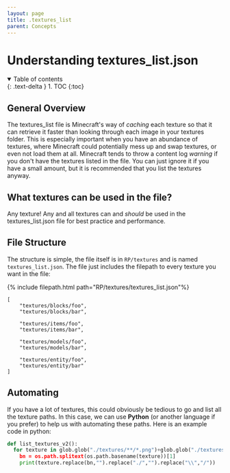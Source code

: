 ```yaml
---
layout: page
title: .textures_list
parent: Concepts
---
```

# Understanding textures_list.json

<details id="toc" open markdown="block">
  <summary>
    Table of contents
  </summary>
  {: .text-delta }
1. TOC
{:toc}
</details>

## General Overview

The textures_list file is Minecraft's way of *caching* each texture so that it can retrieve it faster than looking through each image in your textures folder. This is especially important when you have an abundance of textures, where Minecraft could potentially mess up and swap textures, or even not load them at all. Minecraft tends to throw a content log *warning* if you don't have the textures listed in the file. You can just ignore it if you have a small amount, but it is recommended that you list the textures anyway.

## What textures can be used in the file?

Any texture! Any and all textures can and *should* be used in the textures_list.json file for best practice and performance.

## File Structure

The structure is simple, the file itself is in `RP/textures` and is named `textures_list.json`. The file just includes the filepath to every texture you want in the file:

{% include filepath.html path="RP/textures/textures_list.json"%}
```jsonc
[
    "textures/blocks/foo",
    "textures/blocks/bar",

    "textures/items/foo",
    "textures/items/bar",

    "textures/models/foo",
    "textures/models/bar",

    "textures/entity/foo",
    "textures/entity/bar"
]
```

## Automating

If you have a lot of textures, this could obviously be tedious to go and list all the texture paths. In this case, we can use **Python** (or another language if you prefer) to help us with automating these paths. Here is an example code in python:

```python
def list_textures_v2():
  for texture in glob.glob("./textures/**/*.png")+glob.glob("./textures/**/*.tga):
    bn = os.path.splitext(os.path.basename(texture))[1]
    print(texture.replace(bn,"").replace("./","").replace("\\","/"))
```
